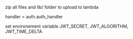 zip all files and lib/ folder to upload to lambda

handler = auth.auth_handler

set environement variable JWT_SECRET, JWT_ALGORITHM, JWT_TIME_DELTA